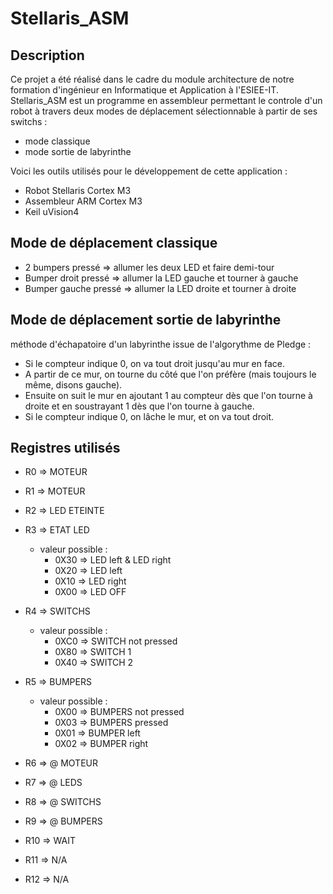 Stellaris_ASM
==============================================================

Description
--------------------------------------------------------------

Ce projet a été réalisé dans le cadre du module architecture de notre formation d'ingénieur en Informatique et Application à l'ESIEE-IT. Stellaris_ASM est un programme en assembleur permettant le controle d'un robot à travers deux modes de déplacement sélectionnable à partir de ses switchs :

* mode classique
* mode sortie de labyrinthe

Voici les outils utilisés pour le développement de cette application :

* Robot Stellaris Cortex M3
* Assembleur ARM Cortex M3
* Keil uVision4

Mode de déplacement classique
--------------------------------------------------------------

* 2 bumpers pressé => allumer les deux LED et faire demi-tour
* Bumper droit pressé => allumer la LED gauche et tourner à gauche
* Bumper gauche pressé => allumer la LED droite et tourner à droite

Mode de déplacement sortie de labyrinthe
--------------------------------------------------------------

méthode d'échapatoire d'un labyrinthe issue de l'algorythme de Pledge :

* Si le compteur indique 0, on va tout droit jusqu'au mur en face.
* A partir de ce mur, on tourne du côté que l'on préfère (mais toujours le même, disons gauche).
* Ensuite on suit le mur en ajoutant 1 au compteur dès que l'on tourne à droite et en soustrayant 1 dès que l'on tourne à gauche.
* Si le compteur indique 0, on lâche le mur, et on va tout droit.

Registres utilisés
--------------------------------------------------------------

* R0 => MOTEUR

* R1 => MOTEUR

* R2 => LED ETEINTE

* R3 => ETAT LED
  * valeur possible :
    * 0X30 => LED left & LED right
    * 0X20 => LED left
    * 0X10 => LED right
    * 0X00 => LED OFF

* R4 => SWITCHS
  * valeur possible :
    * 0XC0 => SWITCH not pressed
    * 0X80 => SWITCH 1
    * 0X40 => SWITCH 2

* R5 => BUMPERS
  * valeur possible :
    * 0X00 => BUMPERS not pressed
    * 0X03 => BUMPERS pressed
    * 0X01 => BUMPER left
    * 0X02 => BUMPER right

* R6 => @ MOTEUR

* R7 => @ LEDS

* R8 => @ SWITCHS

* R9 => @ BUMPERS

* R10 => WAIT

* R11 =>  N/A

* R12 =>  N/A
